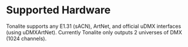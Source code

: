 # Supported Hardware

Tonalite supports any E1.31 (sACN), ArtNet, and official uDMX interfaces (using uDMXArtNet). Currently Tonalite only outputs 2 universes of DMX (1024 channels). 
